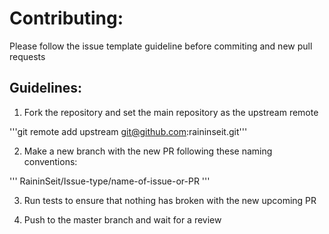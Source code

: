 # Contributing:

Please follow the issue template guideline before commiting and new pull requests

## Guidelines:

1. Fork the repository and set the main repository as the upstream remote

'''git remote add upstream git@github.com:raininseit.git'''

2. Make a new branch with the new PR following these naming conventions:

'''
RaininSeit/Issue-type/name-of-issue-or-PR
'''

3. Run tests to ensure that nothing has broken with the new upcoming PR

4. Push to the master branch and wait for a review
